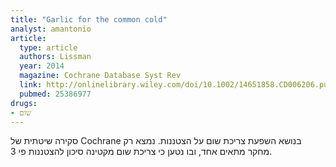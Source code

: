 ```yaml
---
title: "Garlic for the common cold"
analyst: amantonio
article:
  type: article
  authors: Lissman
  year: 2014
  magazine: Cochrane Database Syst Rev
  link: http://onlinelibrary.wiley.com/doi/10.1002/14651858.CD006206.pub4/abstract
  pubmed: 25386977
drugs:
- שום
---
```


סקירה שיטתית של Cochrane בנושא השפעת צריכת שום על הצטננות. נמצא רק מחקר מתאים אחד, ובו נטען כי צריכת שום מקטינה סיכון להצטננות פי 3.
